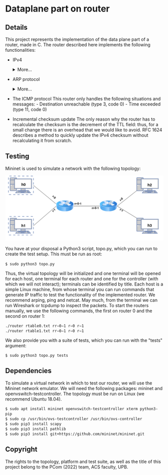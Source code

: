 # Dataplane part on router

## Details
This project represents the implementation of the data plane part of a router, made in C. The router described here implements the following functionalities:
-  IPv4

	<details>
		<summary>More...</summary>
		
		- Checking own packets
		- Checksum verification
		- TTL check and update
		- Lookup in the routing table (not linearly)
		- Update checksum
		- L2 address rewriting
		- Sending a packet on the appropriate interface.
	</details>

- ARP protocol
	<details>
		<summary>More...</summary>
		
		- Search cache
		- Save package for later
		- ARP request generation
		- Parse ARP reply
	</details>

- The ICMP protocol
	This router only handles the following situations and messages:
		- Destination unreachable (type 3, code 0)
		- Time exceeded (type 11, code 0)
- Incremental checksum update
	The only reason why the router has to recalculate the checksum is the decrement of the TTL field: thus, for a small change there is an overhead that we would like to avoid. 
	RFC 1624 describes a method to quickly update the IPv4 checksum without recalculating it from scratch.

## Testing 
Mininet is used to simulate a network with the following topology:

![](md_pics/topo.png)

You have at your disposal a Python3 script, topo.py, which you can run to create the test setup. This must be run as root:

```$ sudo python3 topo.py```

Thus, the virtual topology will be initialized and one terminal will be opened for each host, one terminal for each router and one for the controller (with which we will not interact); terminals can
be identified by title. 
Each host is a simple Linux machine, from whose terminal you can run commands that generate IP traffic to test the functionality of the implemented router. We recommend arping, ping and netcat. May much, from the terminal we can run Wireshark or tcpdump to inspect the packets.
To start the routers manually, we use the following commands, the first on router 0 and the second on router 1:

```
./router rtable0.txt rr−0−1 r−0 r−1 
./router rtable1.txt rr−0−1 r−0 r−1
```

We also provide you with a suite of tests, which you can run with the "tests" argument:

```
$ sudo python3 topo.py tests
```

## Dependencies 
To simulate a virtual network in which to test our router, we will use the Mininet network emulator. We will need the following packages: mininet and openvswitch-testcontroller. The topology must be run on Linux (we recommend Ubuntu 18.04).

```
$ sudo apt install mininet openvswitch-testcontroller xterm python3-pip
$ sudo cp /usr/bin/ovs-testcontroller /usr/bin/ovs-controller
$ sudo pip3 install scapy
$ sudo pip3 install pathlib
$ sudo pip3 install git+https://github.com/mininet/mininet.git
```

## Copyright 
The rights to the topology, platform and test suite, as well as the title of this project belong to the PCom (2022) team, ACS faculty, UPB.